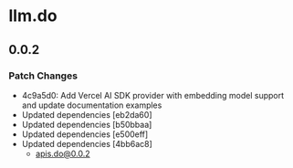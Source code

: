 # llm.do

## 0.0.2

### Patch Changes

- 4c9a5d0: Add Vercel AI SDK provider with embedding model support and update documentation examples
- Updated dependencies [eb2da60]
- Updated dependencies [b50bbaa]
- Updated dependencies [e500eff]
- Updated dependencies [4bb6ac8]
  - apis.do@0.0.2
